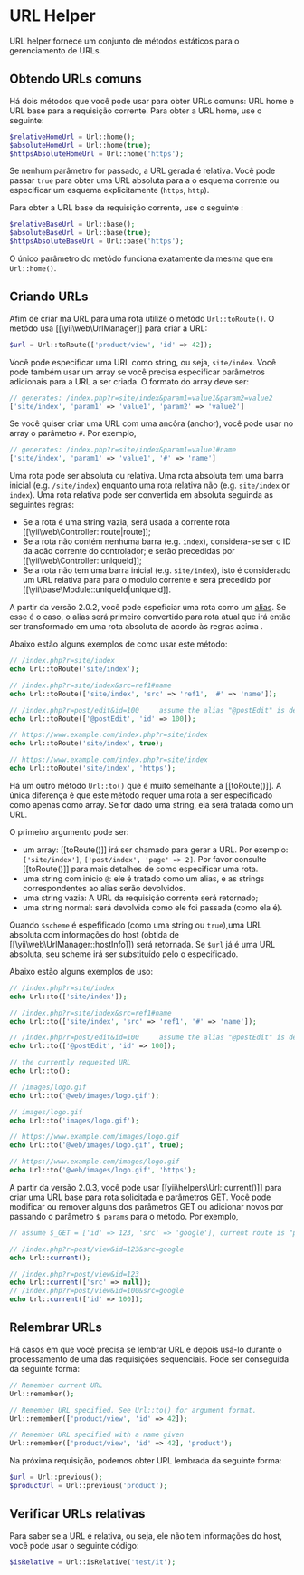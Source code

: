 URL Helper
==========

URL helper fornece um conjunto de métodos estáticos para o gerenciamento de URLs.


## Obtendo URLs comuns <span id="getting-common-urls"></span>

Há dois métodos que você pode usar para obter URLs comuns: URL home e URL base para a requisição corrente. Para obter a URL home, use o seguinte:

```php
$relativeHomeUrl = Url::home();
$absoluteHomeUrl = Url::home(true);
$httpsAbsoluteHomeUrl = Url::home('https');
```

Se nenhum parâmetro for passado, a URL gerada é relativa. Você pode passar `true` para obter uma URL absoluta para a o esquema corrente ou especificar um esquema explicitamente (`https`, `http`).

Para obter a URL base da requisição corrente, use o seguinte :
 
```php
$relativeBaseUrl = Url::base();
$absoluteBaseUrl = Url::base(true);
$httpsAbsoluteBaseUrl = Url::base('https');
```

O único parâmetro do metódo funciona exatamente da mesma que em  `Url::home()`.


## Criando URLs <span id="creating-urls"></span>

Afim de criar ma URL para uma rota utilize o metódo `Url::toRoute()`. O metódo usa [[\yii\web\UrlManager]] para criar a URL:

```php
$url = Url::toRoute(['product/view', 'id' => 42]);
```
 
Você pode especificar uma URL como string, ou seja, `site/index`. Você pode também usar um array se você precisa especificar parâmetros adicionais para a URL a ser criada. O formato do array deve ser:

```php
// generates: /index.php?r=site/index&param1=value1&param2=value2
['site/index', 'param1' => 'value1', 'param2' => 'value2']
```

Se você quiser criar uma URL com uma ancôra (anchor), você pode usar no array o parâmetro `#`. Por exemplo,

```php
// generates: /index.php?r=site/index&param1=value1#name
['site/index', 'param1' => 'value1', '#' => 'name']
```

Uma rota pode ser absoluta ou relativa. Uma rota absoluta tem uma barra inicial (e.g. `/site/index`) enquanto uma rota relativa não (e.g. `site/index` or `index`). Uma rota relativa pode ser convertida em absoluta seguinda as seguintes regras:

- Se a rota é uma string vazia, será usada a corrente rota [[\yii\web\Controller::route|route]];
- Se a rota não contém nenhuma barra (e.g. `index`), considera-se ser o ID da acão corrente do controlador;
  e serão precedidas por [[\yii\web\Controller::uniqueId]];
- Se a rota não tem uma barra inicial (e.g. `site/index`), isto é considerado um URL relativa para para o modulo corrente
  e será precedido por [[\yii\base\Module::uniqueId|uniqueId]].
  
A partir da versão 2.0.2, você pode espeficiar uma rota como um [alias](concept-aliases.md). Se esse é o caso,
o alias será primeiro convertido para rota atual que irá então ser transformado em uma rota absoluta de acordo
às regras acima .

Abaixo estão alguns exemplos de como usar este método:

```php
// /index.php?r=site/index
echo Url::toRoute('site/index');

// /index.php?r=site/index&src=ref1#name
echo Url::toRoute(['site/index', 'src' => 'ref1', '#' => 'name']);

// /index.php?r=post/edit&id=100     assume the alias "@postEdit" is defined as "post/edit"
echo Url::toRoute(['@postEdit', 'id' => 100]);

// https://www.example.com/index.php?r=site/index
echo Url::toRoute('site/index', true);

// https://www.example.com/index.php?r=site/index
echo Url::toRoute('site/index', 'https');
```

Há um outro método `Url::to()` que é muito semelhante a [[toRoute()]]. A única diferença é que este método requer uma rota a ser especificado como apenas como array. Se for dado uma string, ela será tratada como um URL.

O primeiro argumento pode ser:
         
- um array: [[toRoute()]]  irá ser chamado para gerar a URL. Por exemplo:
  `['site/index']`, `['post/index', 'page' => 2]`. Por favor consulte [[toRoute()]] para mais detalhes de como especificar uma rota.
- uma string com inicio `@`: ele é tratado como um alias, e as strings correspondentes ao alias serão devolvidos.
- uma string vazia: A URL da requisição corrente será retornado;
- uma string normal: será devolvida como ele foi passada (como ela é).

Quando `$scheme` é espefificado (como uma string ou `true`),uma URL absoluta com informações do host (obtida de
[[\yii\web\UrlManager::hostInfo]]) será retornada. Se `$url` já é uma URL absoluta, seu scheme
irá ser substituído pelo o especificado.

Abaixo estão alguns exemplos de uso:

```php
// /index.php?r=site/index
echo Url::to(['site/index']);

// /index.php?r=site/index&src=ref1#name
echo Url::to(['site/index', 'src' => 'ref1', '#' => 'name']);

// /index.php?r=post/edit&id=100     assume the alias "@postEdit" is defined as "post/edit"
echo Url::to(['@postEdit', 'id' => 100]);

// the currently requested URL
echo Url::to();

// /images/logo.gif
echo Url::to('@web/images/logo.gif');

// images/logo.gif
echo Url::to('images/logo.gif');

// https://www.example.com/images/logo.gif
echo Url::to('@web/images/logo.gif', true);

// https://www.example.com/images/logo.gif
echo Url::to('@web/images/logo.gif', 'https');
```

A partir da versão 2.0.3, você pode usar [[yii\helpers\Url::current()]] para criar uma URL base para rota solicitada e parâmetros GET. Você pode modificar ou remover alguns dos parâmetros GET ou adicionar novos por
passando o parâmetro `$ params` para o método. Por exemplo,

```php
// assume $_GET = ['id' => 123, 'src' => 'google'], current route is "post/view"

// /index.php?r=post/view&id=123&src=google
echo Url::current();

// /index.php?r=post/view&id=123
echo Url::current(['src' => null]);
// /index.php?r=post/view&id=100&src=google
echo Url::current(['id' => 100]);
```


## Relembrar URLs <span id="remember-urls"></span>

Há casos em que você precisa se lembrar URL e depois usá-lo durante o processamento de uma das requisições sequenciais.
Pode ser conseguida da seguinte forma:
 
```php
// Remember current URL 
Url::remember();

// Remember URL specified. See Url::to() for argument format.
Url::remember(['product/view', 'id' => 42]);

// Remember URL specified with a name given
Url::remember(['product/view', 'id' => 42], 'product');
```

Na próxima requisição, podemos obter URL lembrada da seguinte forma:

```php
$url = Url::previous();
$productUrl = Url::previous('product');
```
                        
## Verificar URLs relativas <span id="checking-relative-urls"></span>

Para saber se a URL é relativa, ou seja, ele não tem informações do host, você pode usar o seguinte código:
                             
```php
$isRelative = Url::isRelative('test/it');
```
